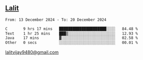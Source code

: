 ## [Lalit](https://lalit.sh)

<!--START_SECTION:waka-->

```txt
From: 13 December 2024 - To: 20 December 2024

C       9 hrs 17 mins   █████████████████████░░░░   84.48 %
Text    1 hr 25 mins    ███▒░░░░░░░░░░░░░░░░░░░░░   12.93 %
Java    17 mins         ▓░░░░░░░░░░░░░░░░░░░░░░░░   02.58 %
Other   0 secs          ░░░░░░░░░░░░░░░░░░░░░░░░░   00.01 %
```

<!--END_SECTION:waka-->

lalitvijay9480@gmail.com
